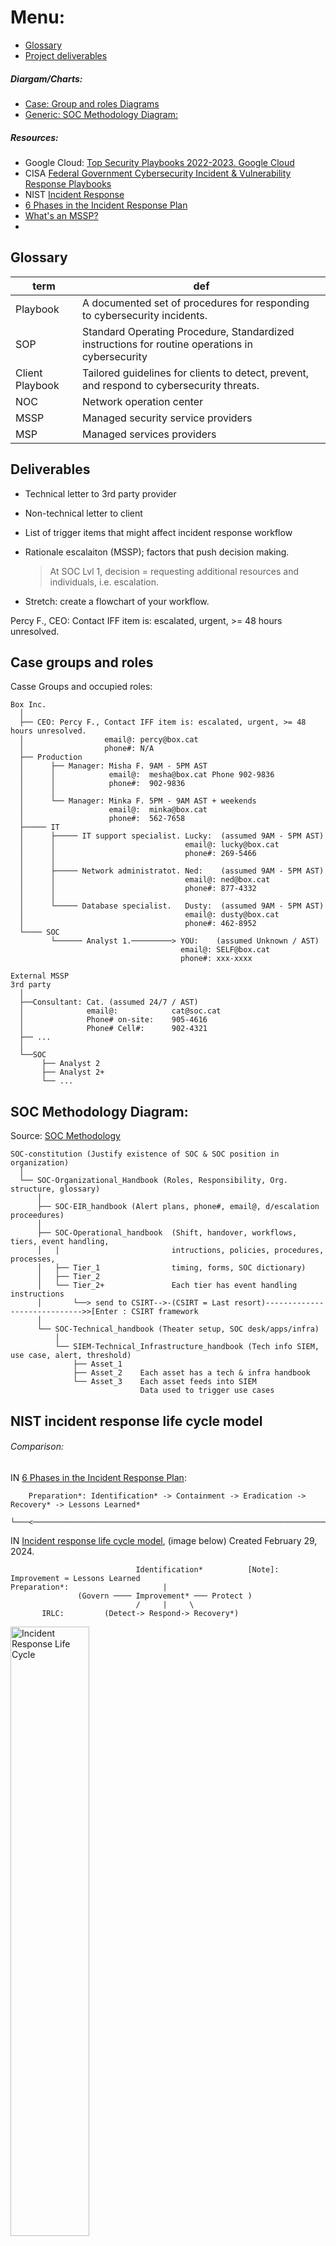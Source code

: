 # Menu:
- [Glossary](#glossary)
- [Project deliverables](#deliverables)

##### Diargam/Charts:
- [Case: Group and roles Diagrams](#case-groups-and-roles)
- [Generic: SOC Methodology Diagram:](#soc-methodology-diagram)
##### Resources:
- Google Cloud:  [Top Security Playbooks 2022-2023. Google Cloud](https://learningimages.lighthouselabs.ca/Cyber+BC/Cyber+BC+C4/Top_Security_Playbooks_2022.pdf)
- CISA [Federal Government Cybersecurity Incident & Vulnerability Response Playbooks](https://www.cisa.gov/sites/default/files/2024-03/Federal_Government_Cybersecurity_Incident_and_Vulnerability_Response_Playbooks_508C.pdf)
- NIST [Incident Response](https://csrc.nist.gov/Projects/incident-response)
- [6 Phases in the Incident Response Plan](https://www.securitymetrics.com/blog/6-phases-incident-response-plan)
- [What's an MSSP?](https://www.beyondtrust.com/resources/glossary/managed-security-services-provider-mssp)
- 
## Glossary
|term| def|
|-|-|
|Playbook | A documented set of procedures for responding to cybersecurity incidents.|
|SOP| Standard Operating Procedure, Standardized instructions for routine operations in cybersecurity|
|Client Playbook| Tailored guidelines for clients to detect, prevent, and respond to cybersecurity threats.|
|NOC| Network operation center|
| MSSP|Managed security service providers |
|MSP|Managed services providers|


## Deliverables

- Technical letter to 3rd party provider

- Non-technical letter to client

- List of trigger items that might affect incident response workflow

- Rationale escalaiton (MSSP); factors that push decision making.
  > At SOC Lvl 1, decision = requesting additional resources and individuals, i.e. escalation.

- Stretch: create a flowchart of your workflow.


Percy F., CEO: Contact IFF item is: escalated, urgent, >= 48 hours unresolved.

## Case groups and roles
Casse Groups and occupied roles:
```
Box Inc.
  │
  ├── CEO: Percy F., Contact IFF item is: escalated, urgent, >= 48 hours unresolved.
  │                  email@: percy@box.cat
  │                  phone#: N/A
  ├── Production
  │      ├── Manager: Misha F. 9AM - 5PM AST
  │      │            email@:  mesha@box.cat Phone 902-9836
  │      │            phone#:  902-9836
  │      │           
  │      └── Manager: Minka F. 5PM - 9AM AST + weekends
  │                   email@:  minka@box.cat
  │                   phone#:  562-7658     
  ├───── IT
  │      ├───── IT support specialist. Lucky:  (assumed 9AM - 5PM AST)
  │      │                             email@: lucky@box.cat
  │      │                             phone#: 269-5466
  │      │
  │      ├───── Network administratot. Ned:    (assumed 9AM - 5PM AST)
  │      │                             email@: ned@box.cat
  │      │                             phone#: 877-4332
  │      │
  │      └───── Database specialist.   Dusty:  (assumed 9AM - 5PM AST)
  │                                    email@: dusty@box.cat
  │                                    phone#: 462-8952
  └──── SOC
         └────── Analyst 1.─────────> YOU:    (assumed Unknown / AST)
                                      email@: SELF@box.cat
                                      phone#: xxx-xxxx 

External MSSP
3rd party
  │
  ├──Consultant: Cat. (assumed 24/7 / AST)
  │              email@:            cat@soc.cat 
  │              Phone# on-site:    905-4616
  │              Phone# Cell#:      902-4321
  ├── ...
  │
  └──SOC
       ├── Analyst 2
       ├── Analyst 2+
       └── ...
```


## SOC Methodology Diagram:
Source: [SOC Methodology](https://github.com/FredericGariepy/LighthouseLabs/blob/main/PKM/W4/D2/workflow.md#the-soc-methodology)
```
SOC-constitution (Justify existence of SOC & SOC position in organization)
  │
  └── SOC-Organizational_Handbook (Roles, Responsibility, Org. structure, glossary)
      │
      ├── SOC-EIR_handbook (Alert plans, phone#, email@, d/escalation proceedures)
      │
      ├── SOC-Operational_handbook  (Shift, handover, workflows, tiers, event handling,
      │   │                         intructions, policies, procedures, processes,
      │   ├── Tier_1                timing, forms, SOC dictionary)
      │   ├── Tier_2
      │   └── Tier_2+               Each tier has event handling instructions
      │       └──> send to CSIRT-->-(CSIRT = Last resort)----------------------------->>[Enter : CSIRT framework
      │
      └── SOC-Technical_handbook (Theater setup, SOC desk/apps/infra)
          │
          └── SIEM-Technical_Infrastructure_handbook (Tech info SIEM, use case, alert, threshold)
              ├── Asset_1 
              ├── Asset_2    Each asset has a tech & infra handbook
              └── Asset_3    Each asset feeds into SIEM
                             Data used to trigger use cases
```
## NIST incident response life cycle model
###### Comparison:
IN [6 Phases in the Incident Response Plan](https://www.securitymetrics.com/blog/6-phases-incident-response-plan): 
```
    Preparation*: Identification* -> Containment -> Eradication -> Recovery* -> Lessons Learned*
       └───<───────────────────────────────────────────────────────────────────────<────┘
```
IN [Incident response life cycle model](https://csrc.nist.gov/Projects/incident-response), (image below) Created February 29, 2024.
```
                            Identification*          [Note]: Improvement ≈ Lessons Learned
Preparation*:                     |
               (Govern ──── Improvement* ─── Protect )
                            /     |     \
       IRLC:         (Detect-> Respond-> Recovery*)
```

<img src="https://csrc.nist.gov/csrc/media/Projects/incident-response/images-media/life%20cycle.png" alt="Incident Response Life Cycle" style="width: 50%;"/>
